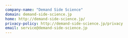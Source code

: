 ```yaml
---
company-name: "Demand Side Science"
domain: demand-side-science.jp
home: http://demand-side-science.jp/
privacy-policy: http://demand-side-science.jp/privacy
email: service@demand-side-science.jp
---
```




